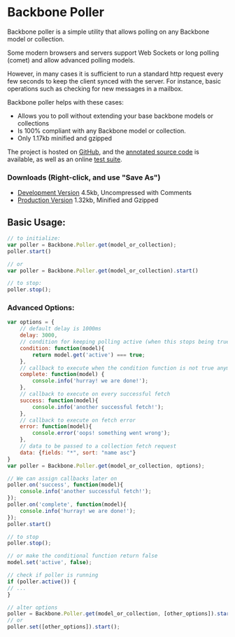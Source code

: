 # Backbone Poller
Backbone poller is a simple utility that allows polling on any Backbone model or collection.

Some modern browsers and servers support Web Sockets or long polling (comet) and allow advanced polling models.

However, in many cases it is sufficient to run a standard http request every few seconds to keep the client synced with the server. For instance, basic operations such as checking for new messages in a mailbox.

Backbone poller helps with these cases:

- Allows you to poll without extending your base backbone models or collections
- Is 100% compliant with any Backbone model or collection.
- Only 1.17kb minified and gzipped

The project is hosted on [GitHub](<https://github.com/uzikilon/backbone-poller>), and the [annotated source code](<http://uzikilon.github.com/backbone-poller/>) is available, as well as an online [test suite](<http://uzikilon.github.com/backbone-poller/test/SpecRunner.html>).

### Downloads (Right-click, and use "Save As")

- [Development Version](<https://raw.github.com/uzikilon/backbone-poller/master/backbone.poller.js>)    4.5kb, Uncompressed with Comments
- [Production Version](<https://raw.github.com/uzikilon/backbone-poller/master/backbone.poller.min.js>)   1.32kb, Minified and Gzipped


## Basic Usage:
``` javascript
// to initialize:
var poller = Backbone.Poller.get(model_or_collection);
poller.start()

// or
var poller = Backbone.Poller.get(model_or_collection).start()

// to stop:
poller.stop();

```

### Advanced Options:
``` javascript
var options = {
    // default delay is 1000ms
    delay: 3000, 
    // condition for keeping polling active (when this stops being true, polling will stop)
    condition: function(model){
        return model.get('active') === true;
    },
    // callback to execute when the condition function is not true anymore, or when calling stop()
    complete: function(model) { 
        console.info('hurray! we are done!'); 
    },
    // callback to execute on every successful fetch
    success: function(model){ 
        console.info('another successful fetch!'); 
    },
    // callback to execute on fetch error
    error: function(model){ 
        console.error('oops! something went wrong'); 
    },
    // data to be passed to a collection fetch request
    data: {fields: "*", sort: "name asc"}
}
var poller = Backbone.Poller.get(model_or_collection, options);

// We can assign callbacks later on
poller.on('success', function(model){
    console.info('another successful fetch!'); 
});
poller.on('complete', function(model){
    console.info('hurray! we are done!');
});
poller.start()

// to stop
poller.stop();

// or make the conditional function return false
model.set('active', false);

// check if poller is running
if (poller.active()) {
// ...
}

// alter options
poller = Backbone.Poller.get(model_or_collection, [other_options]).start();
// or
poller.set([other_options]).start();

```